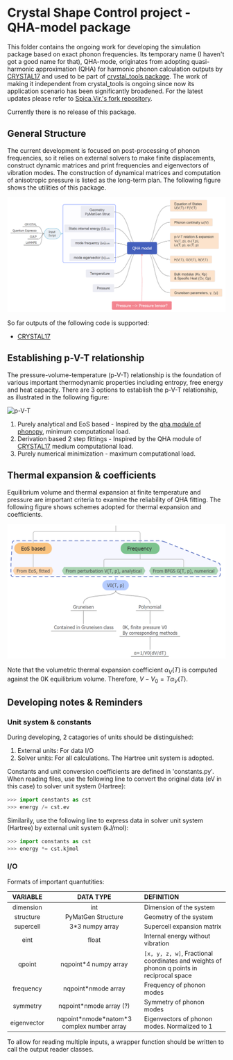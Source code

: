 # Crystal Shape Control project - QHA-model package

This folder contains the ongoing work for developing the simulation package based on exact phonon frequencies. Its temporary name (I haven't got a good name for that), QHA-mode, originates from adopting quasi-harmonic approximation (QHA) for harmonic phonon calculation outputs by [CRYSTAL17](https://www.crystal.unito.it/index.php) and used to be part of [crystal_tools package](https://github.com/crystal-code-tools/crystal_functions). The work of making it independent from crystal_tools is ongoing since now its application scenario has been significantly broadened. For the latest updates please refer to [Spica.Vir.'s fork repository](https://github.com/Spica-Vir/crystal_shape_control/tree/main/QHA-model).

Currently there is no release of this package.

## General Structure
The current development is focused on post-processing of phonon frequencies, so it relies on external solvers to make finite displacements, construct dynamic matrices and print frequencies and eigenvectors of vibration modes. The construction of dynamical matrices and computation of anisotropic pressure is listed as the long-term plan. The following figure shows the utilities of this package. 

![utilities](_fig/utilities.png)

So far outputs of the following code is supported:

* [CRYSTAL17](https://www.crystal.unito.it/index.php)

## Establishing p-V-T relationship
The pressure-volume-temperature (p-V-T) relationship is the foundation of various important thermodynamic properties including entropy, free energy and heat capacity. There are 3 options to establish the p-V-T relationship, as illustrated in the following figure:

![p-V-T](_fig/p-V-T)

1. Purely analytical and EoS based - Inspired by the [qha module of phonopy](https://phonopy.github.io/phonopy/qha.html), minimum computational load.  
2. Derivation based 2 step fittings - Inspired by the QHA module of [CRYSTAL17](https://www.crystal.unito.it/index.php) medium computational load.  
3. Purely numerical minimization - maximum computational load.

## Thermal expansion & coefficients
Equilibrium volume and thermal expansion at finite temperature and pressure are important criteria to examine the reliability of QHA fitting. The following figure shows schemes adopted for thermal expansion and coefficients. 

![expansion](_fig/expansion.png)

Note that the volumetric thermal expansion coefficient $\alpha_{V}(T)$ is computed against the 0K equilibrium volume. Therefore, $V-V_{0}=T\alpha_{V}(T)$.

## Developing notes & Reminders
### Unit system & constants
During developing, 2 catagories of units should be distinguished:
1. External units: For data I/O
2. Solver units: For all calculations. The Hartree unit system is adopted. 

Constants and unit conversion coefficients are defined in 'constants.py'. When reading files, use the following line to convert the original data (eV in this case) to solver unit system (Hartree):

``` python
>>> import constants as cst
>>> energy /= cst.ev
```

Similarily, use the following line to express data in solver unit system (Hartree) by external unit system (kJ/mol):

``` python
>>> import constants as cst
>>> energy *= cst.kjmol
```

### I/O
Formats of important quantutities:

| VARIABLE    | DATA TYPE              | DEFINITION |
|:-----------:|:----------------------:|:-----------|
| dimension   | int                    | Dimension of the system |
| structure   | PyMatGen Structure     | Geometry of the system |
| supercell   | 3\*3 numpy array       | Supercell expansion matrix |
| eint        | float                  | Internal energy without vibration |
| qpoint      | nqpoint\*4 numpy array | `[x, y, z, w]`, Fractional coordinates and weights of phonon q points in reciprocal space |
| frequency   | nqpoint\*nmode array   | Frequency of phonon modes |
| symmetry    | nqpoint\*nmode array (?)                      | Symmetry of phonon modes |
| eigenvector | nqpoint\*nmode\*natom\*3 complex number array | Eigenvectors of phonon modes. Normalized to 1 |

To allow for reading multiple inputs, a wrapper function should be written to call the output reader classes.
